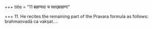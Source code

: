 +++
title = "11 ब्रह्मण्वदा च वक्षद्ब्राह्मणा"

+++
11. He recites the remaining part of the Pravara formula as follows: brahmaṇvadā ca vakṣat....
